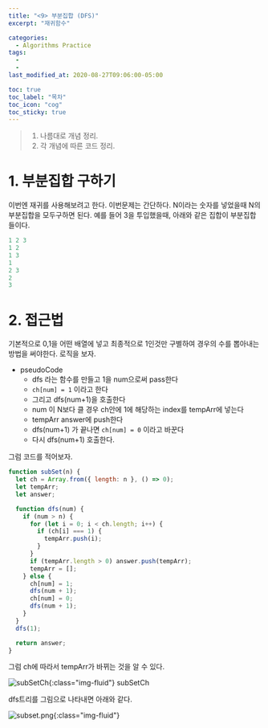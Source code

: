 ```yaml
---
title: "<9> 부분집합 (DFS)"
excerpt: "재귀함수"

categories:
  - Algorithms Practice
tags:
  -
  -
last_modified_at: 2020-08-27T09:06:00-05:00

toc: true
toc_label: "목차"
toc_icon: "cog"
toc_sticky: true
---
```


> 1. 나름대로 개념 정리.
> 2. 각 개념에 따른 코드 정리.

# 1. 부분집합 구하기

이번엔 재귀를 사용해보려고 한다. 이번문제는 간단하다. N이라는 숫자를 넣었을때 N의 부분집합을 모두구하면 된다.
예를 들어 3을 투입했을때, 아래와 같은 집합이 부분집합들이다.

```javascript
1 2 3
1 2
1 3
1
2 3
2
3
```

# 2. 접근법

기본적으로 0,1을 어떤 배열에 넣고 최종적으로 1인것만 구별하여 경우의 수를 뽑아내는 방법을 써야한다. 로직을 보자.

- pseudoCode
  - dfs 라는 함수를 만들고 1을 num으로써 pass한다
  - `ch[num] = 1` 이라고 한다
  - 그리고 dfs(num+1)을 호출한다
  - num 이 N보다 클 경우 ch안에 1에 해당하는 index를 tempArr에 넣는다
  - tempArr answer에 push한다
  - dfs(num+1) 가 끝나면 `ch[num] = 0` 이라고 바꾼다
  - 다시 dfs(num+1) 호출한다.

그럼 코드를 적어보자.

```javascript
function subSet(n) {
  let ch = Array.from({ length: n }, () => 0);
  let tempArr;
  let answer;

  function dfs(num) {
    if (num > n) {
      for (let i = 0; i < ch.length; i++) {
        if (ch[i] === 1) {
          tempArr.push(i);
        }
      }
      if (tempArr.length > 0) answer.push(tempArr);
      tempArr = [];
    } else {
      ch[num] = 1;
      dfs(num + 1);
      ch[num] = 0;
      dfs(num + 1);
    }
  }
  dfs(1);

  return answer;
}
```

그럼 ch에 따라서 tempArr가 바뀌는 것을 알 수 있다.

![subSetCh](https://yeonghunko.github.io/assets/img/algorithms/subSetCh.png){:class="img-fluid"}
subSetCh

dfs트리를 그림으로 나타내면 아래와 같다.

![subset.png](https://yeonghunko.github.io/assets/img/algorithms/subset.png){:class="img-fluid"}
